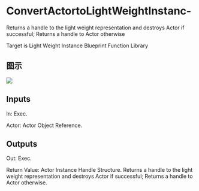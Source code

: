 # ConvertActortoLightWeightInstanc-

Returns a handle to the light weight representation and destroys Actor if successful; Returns a handle to Actor otherwise

Target is Light Weight Instance Blueprint Function Library

## 图示

![]($-20221218-19440448.png)

## Inputs

In: Exec.

Actor: Actor Object Reference.  

## Outputs

Out: Exec.

Return Value: Actor Instance Handle Structure. Returns a handle to the light weight representation and destroys Actor if successful; Returns a handle to Actor otherwise.

